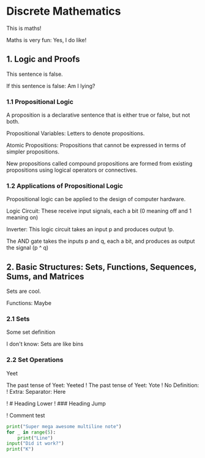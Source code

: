 # Discrete Mathematics

This is maths!

Maths is very fun: Yes, I do like!

## 1. Logic and Proofs

This sentence is false.

If this sentence is false: Am I lying?

### 1.1 Propositional Logic
A proposition is a declarative sentence that is either true or false, but not both.

Propositional Variables: Letters to denote propositions.

Atomic Propositions: Propositions that cannot be expressed in terms of simpler propositions.

New propositions called compound propositions are formed from existing propositions using logical operators or connectives.

### 1.2 Applications of Propositional Logic

Propositional logic can be applied to the design of computer hardware.

Logic Circuit: These receive input signals, each a bit (0 meaning off and 1 meaning on)

Inverter: This logic circuit takes an input p and produces output !p.

The AND gate takes the inputs p and q, each a bit, and produces as output the signal (p ^ q)

## 2. Basic Structures: Sets, Functions, Sequences, Sums, and Matrices

Sets are cool.

Functions: Maybe

### 2.1 Sets

Some set definition

I don't know: Sets are like bins

### 2.2 Set Operations

Yeet

The past tense of Yeet: Yeeted 
! The past tense of Yeet: Yote
! No Definition:
! Extra: Separator: Here

! # Heading Lower
! ### Heading Jump

! Comment test

```python
print("Super mega awesome multiline note")
for _ in range(5):
    print("Line")
input("Did it work?")
print("K")
```